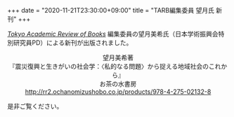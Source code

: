 +++
date = "2020-11-21T23:30:00+09:00"
title = "TARB編集委員 望月氏 新刊"
+++

[*Tokyo Academic Review of Books*](https://tarb.yamanami.tokyo/) 編集委員の望月美希氏（日本学術振興会特別研究員PD）による新刊が出版されました。

<p style="text-align: center;">
望月美希著</br>
『震災復興と生きがいの社会学：〈私的なる問題〉から捉える地域社会のこれから』</br>
お茶の水書房</br>
<a href=http://rr2.ochanomizushobo.co.jp/products/978-4-275-02132-8>http://rr2.ochanomizushobo.co.jp/products/978-4-275-02132-8</a>
</p>

是非ご覧ください。
